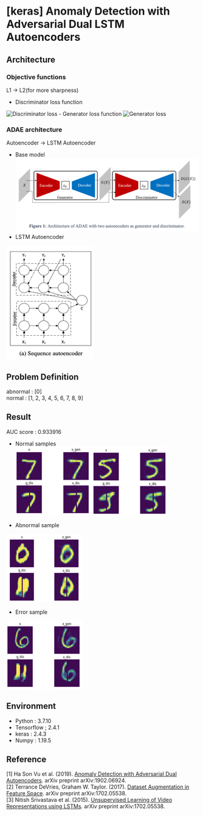 [keras] Anomaly Detection with Adversarial Dual LSTM Autoencoders
===
## Architecture
### Objective functions  
L1 -> L2(for more sharpness)
- Discriminator loss function  
<img src="https://latex.codecogs.com/svg.latex?\Large&space;\mathcal{L}_D=\|X-D(X)\|_{2}-\|G(X)-D(G(X))\|_{2}" title="Discriminator loss" />  
- Generator loss function  
<img src="https://latex.codecogs.com/svg.latex?\Large&space;\mathcal{L}_G=\|X-G(X)\|_{2}+\|G(X)-D(G(X))\|_{2}" title="Generator loss" />  


### ADAE architecture
Autoencoder -> LSTM Autoencoder
- Base model  
![base model](./figures/base_model.png)  
- LSTM Autoencoder  
<img src="./figures/lstm_autoencoder.png" width="230" height="300">

## Problem Definition
abnormal : [0]  
normal : [1, 2, 3, 4, 5, 6, 7, 8, 9]  

## Result
AUC score : 0.933916  
- Normal samples  
<img src="./figures/normal_sample1.png" width="200" height="180"><img src="./figures/normal_sample2.png" width="200" height="180">

- Abnormal sample  
<img src="./figures/abnormal_sample.png" width="200" height="180">  

- Error sample  
<img src="./figures/normal_error.png" width="200" height="180">  

## Environment
- Python : 3.7.10  
- Tensorflow ; 2.4.1  
- keras : 2.4.3  
- Numpy : 1.19.5  

## Reference
[1] Ha Son Vu et al. (2019). <a href="https://arxiv.org/abs/1902.06924">Anomaly Detection with Adversarial Dual Autoencoders</a>. arXiv preprint arXiv:1902.06924.  
[2] Terrance DeVries, Graham W. Taylor. (2017). <a href="https://arxiv.org/abs/1702.05538">Dataset Augmentation in Feature Space</a>. arXiv preprint arXiv:1702.05538.  
[3] Nitish Srivastava et al. (2015). <a href="https://arxiv.org/abs/1502.04681">Unsupervised Learning of Video Representations using LSTMs</a>. arXiv preprint arXiv:1702.05538.  